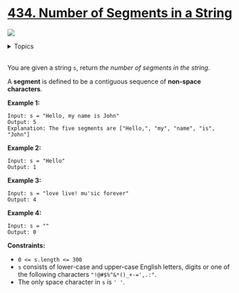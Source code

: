 # [434. Number of Segments in a String](https://leetcode-cn.com/problems/number-of-segments-in-a-string/)

![](https://img.shields.io/badge/Difficulty-Easy-green.svg)


<details>
<summary>Topics</summary>

* [`String`](https://leetcode.com/tag/string/)

</details>
<br />

You are given a string `s`, return *the number of segments in the string*. 

A **segment** is defined to be a contiguous sequence of **non-space characters**.

**Example 1:**

```
Input: s = "Hello, my name is John"
Output: 5
Explanation: The five segments are ["Hello,", "my", "name", "is", "John"]
```

**Example 2:**

```
Input: s = "Hello"
Output: 1
```

**Example 3:**

```
Input: s = "love live! mu'sic forever"
Output: 4
```

**Example 4:**

```
Input: s = ""
Output: 0
```

**Constraints:**

 + `0 <= s.length <= 300`
 + `s` consists of lower-case and upper-case English letters, digits or one of the following characters `"!@#$%^&*()_+-=',.:"`.
 + The only space character in `s` is `' '`.
